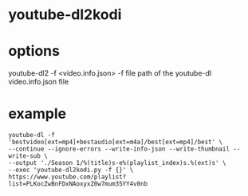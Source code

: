 # youtube-dl2kodi

# options
youtube-dl2 -f <video.info.json>
 -f file path of the youtube-dl video.info.json file

# example
~~~~
youtube-dl -f 'bestvideo[ext=mp4]+bestaudio[ext=m4a]/best[ext=mp4]/best' \
--continue --ignore-errors --write-info-json --write-thumbnail --write-sub \ 
--output './Season 1/%(title)s-e%(playlist_index)s.%(ext)s' \ 
--exec 'youtube-dl2kodi.py -f {}' \
https://www.youtube.com/playlist?list=PLKocZwBnFDxNAoxyxZ0w7mum35YY4v0nb 
~~~~
